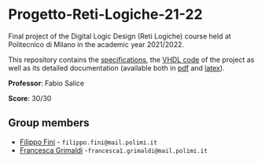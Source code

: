 # Progetto-Reti-Logiche-21-22

Final project of the Digital Logic Design (Reti Logiche) course held at Politecnico di Milano in the academic year 2021/2022.

This repository contains the [specifications](https://github.com/filippofini/Progetto-Reti-Logiche-21-22/tree/main/specifications), the [VHDL code](https://github.com/filippofini/Progetto-Reti-Logiche-21-22/blob/main/rl-project.vhd) of the project as well as its detailed documentation (available both in [pdf](https://github.com/filippofini/Progetto-Reti-Logiche-21-22/blob/main/documentation/rl-doc.pdf) and [latex](https://github.com/filippofini/Progetto-Reti-Logiche-21-22/blob/main/documentation/rl-doc.tex)).

**Professor**: Fabio Salice

**Score**: 30/30

## Group members
- [Filippo Fini](https://github.com/filippofini) - `filippo.fini@mail.polimi.it`
- [Francesca Grimaldi](https://github.com/FrancescaGrimaldi) -`francesca1.grimaldi@mail.polimi.it`
